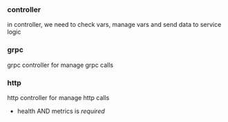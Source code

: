 ### controller
in controller, we need to check vars, manage vars and send data to service logic

### grpc
grpc controller for manage grpc calls

### http
http controller for manage http calls
- health AND metrics is *required*